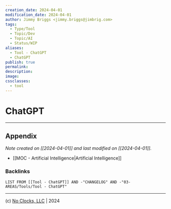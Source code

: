 ```yaml
---
creation_date: 2024-04-01
modification_date: 2024-04-01
author: Jimmy Briggs <jimmy.briggs@jimbrig.com>
tags:
  - Type/Tool
  - Topic/Dev
  - Topic/AI
  - Status/WIP
aliases:
  - Tool - ChatGPT
  - ChatGPT
publish: true
permalink:
description:
image:
cssclasses:
  - tool
---
```


# ChatGPT

***

## Appendix

*Note created on [[2024-04-01]] and last modified on [[2024-04-01]].*

- [[MOC - Artificial Intelligence|Artificial Intelligence]]

### Backlinks

```dataview
LIST FROM [[Tool - ChatGPT]] AND -"CHANGELOG" AND -"03-AREAS/Tools/Tool - ChatGPT"
```

***

(c) [No Clocks, LLC](https://github.com/noclocks) | 2024